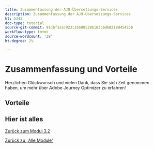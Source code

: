```yaml
---
title: Zusammenfassung der AJO-Übersetzungs-Services
description: Zusammenfassung der AJO-Übersetzungs-Services
kt: 5342
doc-type: tutorial
source-git-commit: 91dbf1aac923c26608528b163bbd68218d45425b
workflow-type: tm+mt
source-wordcount: '38'
ht-degree: 2%

---
```


# Zusammenfassung und Vorteile

Herzlichen Glückwunsch und vielen Dank, dass Sie sich Zeit genommen haben, um mehr über Adobe Journey Optimizer zu erfahren!

## Vorteile

## Hier ist alles

[Zurück zum Modul 3.2](./ajotranslationsvcs.md)

[Zurück zu „Alle Module“](../../../overview.md)
